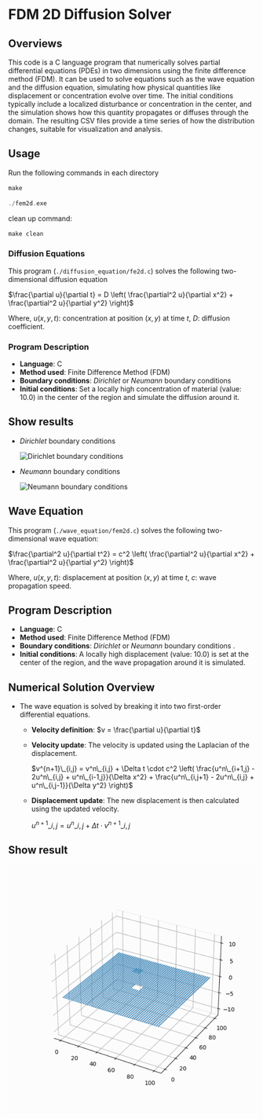 # FDM 2D Diffusion Solver


## Overviews

This code is a C language program that numerically solves partial differential equations (PDEs) in two dimensions using the finite difference method (FDM). It can be used to solve equations such as the wave equation and the diffusion equation, simulating how physical quantities like displacement or concentration evolve over time. The initial conditions typically include a localized disturbance or concentration in the center, and the simulation shows how this quantity propagates or diffuses through the domain. The resulting CSV files provide a time series of how the distribution changes, suitable for visualization and analysis.

## Usage

Run the following commands in each directory

```C
make
```

```C
./fem2d.exe
```

clean up command:
```C
make clean
```


### Diffusion Equations

This program (`./diffusion_equation/fe2d.c`) solves the following two-dimensional diffusion equation

$\frac{\partial u}{\partial t} = D \left( \frac{\partial^2 u}{\partial x^2} + \frac{\partial^2 u}{\partial y^2} \right)$

Where, $u(x, y, t)$: concentration at position $(x, y)$ at time $t$, $D$: diffusion coefficient.

### Program Description

- **Language**: C
- **Method used**: Finite Difference Method (FDM)
- **Boundary conditions**: _Dirichlet_ or _Neumann_ boundary conditions
- **Initial conditions**: Set a locally high concentration of material (value: 10.0) in the center of the region and simulate the diffusion around it.

## Show results

- _Dirichlet_ boundary conditions

  ![Dirichlet boundary conditions](./diffusion_equation//dirichlet_boundary.gif)

- _Neumann_ boundary conditions

  ![Neumann boundary conditions](./diffusion_equation//neumann_boundary.gif)

## Wave Equation

This program (`./wave_equation/fem2d.c`) solves the following two-dimensional wave equation:

$\frac{\partial^2 u}{\partial t^2} = c^2 \left( \frac{\partial^2 u}{\partial x^2} + \frac{\partial^2 u}{\partial y^2} \right)$

Where, $u(x, y, t)$: displacement at position $(x, y)$ at time $t$, $c$: wave propagation speed.

## Program Description

- **Language**: C
- **Method used**: Finite Difference Method (FDM)
- **Boundary conditions**: _Dirichlet_ or _Neumann_ boundary conditions .
- **Initial conditions**: A locally high displacement (value: 10.0) is set at the center of the region, and the wave propagation around it is simulated.

## Numerical Solution Overview

- The wave equation is solved by breaking it into two first-order differential equations.

  - **Velocity definition**: $v = \frac{\partial u}{\partial t}$
  - **Velocity update**: The velocity is updated using the Laplacian of the displacement.

      $v^{n+1}\_{i,j} = v^n\_{i,j} + \Delta t \cdot c^2 \left( \frac{u^n\_{i+1,j} - 2u^n\_{i,j} + u^n\_{i-1,j}}{\Delta x^2} + \frac{u^n\_{i,j+1} - 2u^n\_{i,j} + u^n\_{i,j-1}}{\Delta y^2} \right)$

  - **Displacement update**: The new displacement is then calculated using the updated velocity.

      $u^{n+1}\_{i,j} = u^n\_{i,j} + \Delta t \cdot v^{n+1}\_{i,j}$

## Show result

![wave equation result](./wave_equation/wave.gif)
